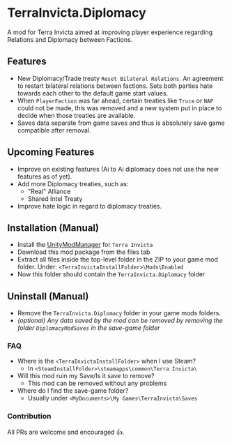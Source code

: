 # TerraInvicta.Diplomacy

A mod for Terra Invicta aimed at improving player experience regarding Relations and Diplomacy between Factions.

## Features

* New Diplomacy/Trade treaty `Reset Bilateral Relations`. An agreement to restart bilateral relations between
  factions. Sets both parties hate towards each other to the default game start values.
* When `PlayerFaction` was far ahead, certain treaties like `Truce` or `NAP` could not be made, this was removed and a
  new system put in place to decide when those treaties are available.
* Saves data separate from game saves and thus is absolutely save game compatible after removal.

## Upcoming Features

* Improve on existing features (Ai to Ai diplomacy does not use the new features as of yet).
* Add more Diplomacy treaties, such as:
    * "Real" Alliance
    * Shared Intel Treaty
* Improve hate logic in regard to diplomacy treaties.

## Installation (Manual)

* Install the [UnityModManager](https://www.nexusmods.com/site/mods/21) for `Terra Invicta`
* Download this mod package from the files tab
* Extract all files inside the top-level folder in the ZIP to your game mod folder.
  Under: `<TerraInvictaInstallFolder>\Mods\Enabled`
* Now this folder should contain the `TerraInvicta.Diplomacy` folder

## Uninstall (Manual)

* Remove the `TerraInvicta.Diplomacy` folder in your game mods folders.
* _(optional) Any data saved by the mod can be removed by removing the folder `DiplomacyModSaves` in the save-game
  folder_

### FAQ

* Where is the `<TerraInvictaInstallFolder>` when I use Steam?
    * In `<SteamInstallFolder>\steamapps\common\Terra Invicta\`
* Will this mod ruin my Save/Is it save to remove?
    * This mod can be removed without any problems
* Where do I find the save-game folder?
    * Usually under `<MyDocuments>\My Games\TerraInvicta\Saves`

### Contribution

All PRs are welcome and encouraged 👍.
